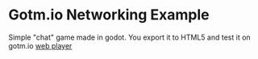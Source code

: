 # Gotm.io Networking Example
Simple "chat" game made in godot. You export it to HTML5 and test it on gotm.io [web player](https://gotm.io/web-player)
